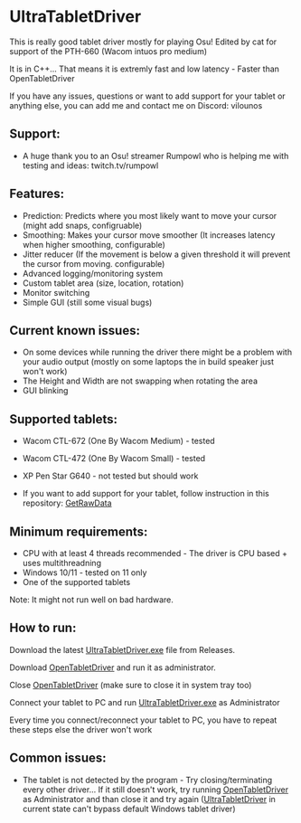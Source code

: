 # UltraTabletDriver
This is really good tablet driver mostly for playing Osu!
Edited by cat for support of the PTH-660 (Wacom intuos pro medium)

It is in C++... That means it is extremly fast and low latency - Faster than OpenTabletDriver

If you have any issues, questions or want to add support for your tablet or anything else, you can add me and contact me on Discord: vilounos

## Support:
- A huge thank you to an Osu! streamer Rumpowl who is helping me with testing and ideas: twitch.tv/rumpowl

## Features:
- Prediction: Predicts where you most likely want to move your cursor (might add snaps, configruable)
- Smoothing: Makes your cursor move smoother (It increases latency when higher smoothing, configurable)
- Jitter reducer (If the movement is below a given threshold it will prevent the cursor from moving. configurable)
- Advanced logging/monitoring system
- Custom tablet area (size, location, rotation)
- Monitor switching
- Simple GUI (still some visual bugs)

## Current known issues:
- On some devices while running the driver there might be a problem with your audio output (mostly on some laptops the in build speaker just won't work)
- The Height and Width are not swapping when rotating the area
- GUI blinking

## Supported tablets:
- Wacom CTL-672 (One By Wacom Medium) - tested
- Wacom CTL-472 (One By Wacom Small) - tested
- XP Pen Star G640 - not tested but should work

-  If you want to add support for your tablet, follow instruction in this repository: [GetRawData](https://github.com/vilounos/getrawdata-tablet)

## Minimum requirements:
- CPU with at least 4 threads recommended - The driver is CPU based + uses multithreadning
- Windows 10/11 - tested on 11 only
- One of the supported tablets

Note: It might not run well on bad hardware.

## How to run:
Download the latest [UltraTabletDriver.exe](https://github.com/vilounos/UltraTabletDriver/releases) file from Releases.

Download [OpenTabletDriver](https://github.com/OpenTabletDriver/OpenTabletDriver) and run it as administrator.

Close [OpenTabletDriver](https://github.com/OpenTabletDriver/OpenTabletDriver) (make sure to close it in system tray too)

Connect your tablet to PC and run [UltraTabletDriver.exe](https://github.com/vilounos/UltraTabletDriver/releases) as Administrator

Every time you connect/reconnect your tablet to PC, you have to repeat these steps else the driver won't work

## Common issues:
- The tablet is not detected by the program - Try closing/terminating every other driver... If it still doesn't work, try running [OpenTabletDriver](https://github.com/OpenTabletDriver/OpenTabletDriver) as Administrator and than close it and try again ([UltraTabletDriver](https://github.com/vilounos/UltraTabletDriver/releases) in current state can't bypass default Windows tablet driver)
